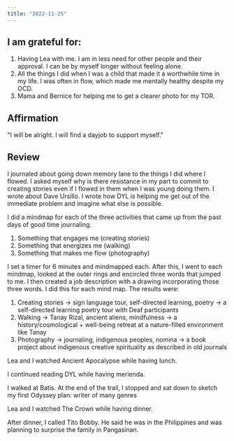 ```yaml
---
title: "2022-11-25"
---
```

## I am grateful for:

1. Having Lea with me. I am in less need for other people and their approval. I can be by myself longer without feeling alone.
2. All the things I did when I was a child that made it a worthwhile time in my life. I was often in flow, which made me mentally healthy despite my OCD.
3. Mama and Bernice for helping me to get a clearer photo for my TOR.

## Affirmation

"I will be alright. I will find a dayjob to support myself."

## Review

I journaled about going down memory lane to the things I did where I flowed. I asked myself why is there resistance in my part to commit to creating stories even if I flowed in them when I was young doing them. I wrote about Dave Ursillo. I wrote how DYL is helping me get out of the immediate problem and imagine what else is possible.

I did a mindmap for each of the three activities that came up from the past days of good time journaling.
1. Something that engages me (creating stories)
2. Something that energizes me (walking)
3. Something that makes me flow (photography)

I set a timer for 6 minutes and mindmapped each. After this, I went to each mindmap, looked at the outer rings and encircled three words that jumped to me. I then created a job description with a drawing incorporating those three words. I did this for each mind map. The results were:
1. Creating stories -> sign language tour, self-directed learning, poetry -> a self-directed learning poetry tour with Deaf participants
2. Walking -> Tanay Rizal, ancient aliens, mindfulness -> a history/cosmological + well-being retreat at a nature-filled environment like Tanay
3. Photography -> journaling, indigenous peoples, nomina -> a book project about indigenous creative spirituality as described in old journals

Lea and I watched Ancient Apocalypse while having lunch.

I continued reading DYL while having merienda.

I walked at Batis. At the end of the trail, I stopped and sat down to sketch my first Odyssey plan: writer of many genres

Lea and I watched The Crown while having dinner.

After dinner, I called Tito Bobby. He said he was in the Philippines and was planning to surprise the family in Pangasinan.